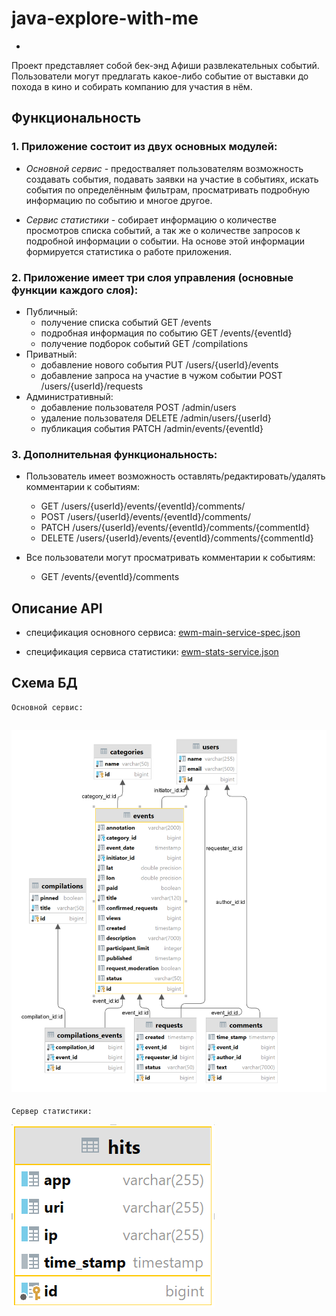 # java-explore-with-me
-
Проект представляет собой бек-энд Афиши развлекательных событий. 
Пользователи могут предлагать какое-либо событие от выставки до похода в кино и собирать компанию для участия в нём.

Функциональность
-
###  1. Приложение состоит из двух основных модулей: 
* *Основной сервис* - предостваляет пользователям возможность создавать события, подавать заявки на участие в событиях, искать события по определённым фильтрам, просматривать подробную информацию по событию и многое другое.

* *Сервис статистики* - собирает информацию о количестве просмотров списка событий, а так же о количестве запросов к подробной информации о событии. На основе этой информации формируется статистика о работе приложения.

### 2. Приложение имеет три слоя управления (основные функции каждого слоя):
* Публичный:
  - получение списка событий GET /events
  - подробная информация по событию GET /events/{eventId}
  - получение подборок событий  GET /compilations
* Приватный:
  - добавление нового события PUT /users/{userId}/events
  - добавление запроса на участие в чужом событии POST /users/{userId}/requests
* Административный:
  - добавление пользователя POST /admin/users
  - удаление пользователя DELETE /admin/users/{userId}
  - публикация события PATCH /admin/events/{eventId}


### 3. Дополнительная функциональность:
* Пользователь имеет возможность оставлять/редактировать/удалять комментарии к событиям:
  - GET /users/{userId}/events/{eventId}/comments/
  - POST /users/{userId}/events/{eventId}/comments/
  - PATCH /users/{userId}/events/{eventId}/comments/{commentId}
  - DELETE /users/{userId}/events/{eventId}/comments/{commentId}

* Все пользователи могут просматривать комментарии к событиям:
  - GET /events/{eventId}/comments

Описание API
-
* спецификация основного сервиса: [ewm-main-service-spec.json](https://raw.githubusercontent.com/yandex-praktikum/java-explore-with-me/main/ewm-main-service-spec.json)

* спецификация сервиса статистики: [ewm-stats-service.json](https://raw.githubusercontent.com/yandex-praktikum/java-explore-with-me/main/ewm-stats-service-spec.json)

Схема БД
-
    Основной сервис:

![](DB_main.png)
-
    Сервер статистики:

![](DB_stat.png)